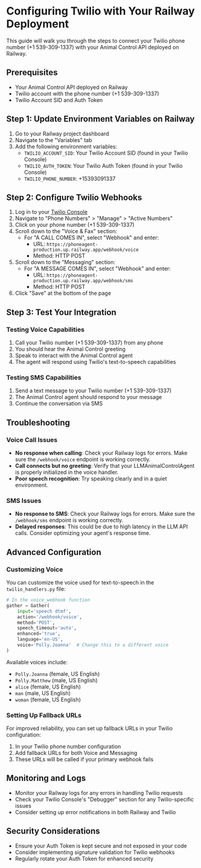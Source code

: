# Configuring Twilio with Your Railway Deployment

This guide will walk you through the steps to connect your Twilio phone number (+1 539-309-1337) with your Animal Control API deployed on Railway.

## Prerequisites

- Your Animal Control API deployed on Railway
- Twilio account with the phone number (+1 539-309-1337)
- Twilio Account SID and Auth Token

## Step 1: Update Environment Variables on Railway

1. Go to your Railway project dashboard
2. Navigate to the "Variables" tab
3. Add the following environment variables:
   - `TWILIO_ACCOUNT_SID`: Your Twilio Account SID (found in your Twilio Console)
   - `TWILIO_AUTH_TOKEN`: Your Twilio Auth Token (found in your Twilio Console)
   - `TWILIO_PHONE_NUMBER`: +15393091337

## Step 2: Configure Twilio Webhooks

1. Log in to your [Twilio Console](https://www.twilio.com/console)
2. Navigate to "Phone Numbers" > "Manage" > "Active Numbers"
3. Click on your phone number (+1 539-309-1337)
4. Scroll down to the "Voice & Fax" section:
   - For "A CALL COMES IN", select "Webhook" and enter:
     - URL: `https://phoneagent-production.up.railway.app/webhook/voice`
     - Method: HTTP POST
5. Scroll down to the "Messaging" section:
   - For "A MESSAGE COMES IN", select "Webhook" and enter:
     - URL: `https://phoneagent-production.up.railway.app/webhook/sms`
     - Method: HTTP POST
6. Click "Save" at the bottom of the page

## Step 3: Test Your Integration

### Testing Voice Capabilities

1. Call your Twilio number (+1 539-309-1337) from any phone
2. You should hear the Animal Control greeting
3. Speak to interact with the Animal Control agent
4. The agent will respond using Twilio's text-to-speech capabilities

### Testing SMS Capabilities

1. Send a text message to your Twilio number (+1 539-309-1337)
2. The Animal Control agent should respond to your message
3. Continue the conversation via SMS

## Troubleshooting

### Voice Call Issues

- **No response when calling**: Check your Railway logs for errors. Make sure the `/webhook/voice` endpoint is working correctly.
- **Call connects but no greeting**: Verify that your LLMAnimalControlAgent is properly initialized in the voice handler.
- **Poor speech recognition**: Try speaking clearly and in a quiet environment.

### SMS Issues

- **No response to SMS**: Check your Railway logs for errors. Make sure the `/webhook/sms` endpoint is working correctly.
- **Delayed responses**: This could be due to high latency in the LLM API calls. Consider optimizing your agent's response time.

## Advanced Configuration

### Customizing Voice

You can customize the voice used for text-to-speech in the `twilio_handlers.py` file:

```python
# In the voice_webhook function
gather = Gather(
    input='speech dtmf',
    action='/webhook/voice',
    method='POST',
    speech_timeout='auto',
    enhanced='true',
    language='en-US',
    voice='Polly.Joanna'  # Change this to a different voice
)
```

Available voices include:
- `Polly.Joanna` (female, US English)
- `Polly.Matthew` (male, US English)
- `alice` (female, US English)
- `man` (male, US English)
- `woman` (female, US English)

### Setting Up Fallback URLs

For improved reliability, you can set up fallback URLs in your Twilio configuration:

1. In your Twilio phone number configuration
2. Add fallback URLs for both Voice and Messaging
3. These URLs will be called if your primary webhook fails

## Monitoring and Logs

- Monitor your Railway logs for any errors in handling Twilio requests
- Check your Twilio Console's "Debugger" section for any Twilio-specific issues
- Consider setting up error notifications in both Railway and Twilio

## Security Considerations

- Ensure your Auth Token is kept secure and not exposed in your code
- Consider implementing signature validation for Twilio webhooks
- Regularly rotate your Auth Token for enhanced security

